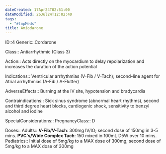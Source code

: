 ```yaml
---
dateCreated: 17Apr24T02:51:00
dateModified: 26Jul24T12:02:40
tags: 
  - "#tmpMeds"
title: Amiodarone
---
```


ID::4
Generic::Cordarone

Class:: Antiarrhythmic (Class 3)

Action:: Acts directly on the myocardium to delay repolarization and increases the duration of the action potential

Indications:: Ventricular arrhythmias (V-Fib / V-Tach); second-line agent for Atrial arrhythmias (A-Fib / A-Flutter)

AdverseEffects:: Burning at the IV site, hypotension and bradycardia

Contraindications:: Sick sinus syndrome (abnormal heart rhythms), second and third degree heart blocks, cardiogenic shock, sensitivity to benzyl alcohol and iodine

SpecialConsiderations::
PregnancyClass::  D

Doses::
Adults:: **V-Fib/V-Tach**: 300mg IV/IO; second dose of 150mg in 3-5 mins. **PVC's/Wide Complex Tach**: 150 mixed in 100mL D5W over 10 mins.
Pediatrics:: Initial dose of 5mg/kg to a MAX dose of 300mg; second dose of 5mg/kg to a MAX dose of 300mg

